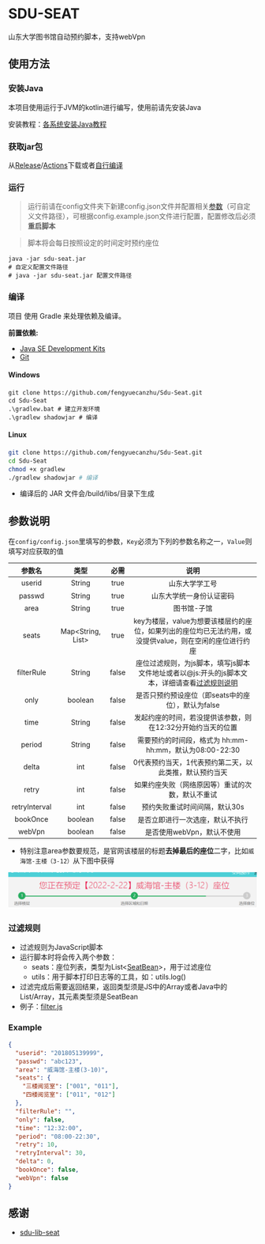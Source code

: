 # SDU-SEAT

山东大学图书馆自动预约脚本，支持webVpn

## 使用方法

### 安装Java

本项目使用运行于JVM的kotlin进行编写，使用前请先安装Java

安装教程：[各系统安装Java教程](https://cloud.tencent.com/developer/article/1957454)

### 获取jar包

从[Release](https://github.com/fengyuecanzhu/Sdu-Seat/releases/)/[Actions](https://github.com/fengyuecanzhu/Sdu-Seat/actions/workflows/build.yml)下载或者[自行编译](#编译)

### 运行

> 运行前请在config文件夹下新建config.json文件并配置相关[参数](#参数说明)（可自定义文件路径），可根据config.example.json文件进行配置，配置修改后必须**重启脚本**

> 脚本将会每日按照设定的时间定时预约座位

```shell
java -jar sdu-seat.jar
# 自定义配置文件路径
# java -jar sdu-seat.jar 配置文件路径
```

### 编译

项目 使用 Gradle 来处理依赖及编译。

**前置依赖:**

- [Java SE Development Kits](https://www.oracle.com/java/technologies/downloads/)
- [Git](https://git-scm.com/downloads)

#### Windows

```shell
git clone https://github.com/fengyuecanzhu/Sdu-Seat.git
cd Sdu-Seat
.\gradlew.bat # 建立开发环境
.\gradlew shadowjar # 编译
```

#### Linux

```bash
git clone https://github.com/fengyuecanzhu/Sdu-Seat.git
cd Sdu-Seat
chmod +x gradlew
./gradlew shadowjar # 编译
```

* 编译后的 JAR 文件会/build/libs/目录下生成

## 参数说明

在`config/config.json`里填写的参数，`Key`必须为下列的参数名称之一，`Value`则填写对应获取的值

| 参数名 |   类型    | 必需  |                             说明                             |
| :----: | :-------: | :---: | :----------------------------------------------------------: |
| userid |   String  | true  |                        山东大学学工号                        |
| passwd |   String  | true  |                   山东大学统一身份认证密码                   |
|  area  |   String  | true  |                        图书馆-子馆                          |
| seats  | Map<String, List<String>> | true | key为楼层，value为想要该楼层约的座位，如果列出的座位均已无法约用，或没提供value，则在空闲的座位进行约座 |
| filterRule | String | false | 座位过滤规则，为js脚本，填写js脚本文件地址或者以@js:开头的js脚本文本，详细请查看[过滤规则说明](#过滤规则) |
| only | boolean | false | 是否只预约预设座位（即seats中的座位），默认为false |
|  time  |    String    | false | 发起约座的时间，若没提供该参数，则在12:32分开始约当天的位置 |
| period | String | false | 需要预约的时间段，格式为 hh:mm-hh:mm，默认为08:00-22:30 |
| delta  |    int    | false |  0代表预约当天，1代表预约第二天，以此类推，默认预约当天 |
| retry  |    int    | false | 如果约座失败（网络原因等）重试的次数，默认不重试  |
| retryInterval | int | false | 预约失败重试时间间隔，默认30s |
| bookOnce |  boolean  | false | 是否立即进行一次选座，默认不执行 |
| webVpn | boolean | false | 是否使用webVpn，默认不使用 |

- 特别注意area参数要规范，是官网该楼层的标题**去掉最后的座位**二字，比如`威海馆-主楼（3-12）`从下图中获得

![威海馆-主楼（3-12）](img/img.png)

### 过滤规则

* 过滤规则为JavaScript脚本
* 运行脚本时将会传入两个参数：
    - seats：座位列表，类型为List<[SeatBean](./src/main/kotlin/me/fycz/sduseat/bean/SeatBean.kt)>，用于过滤座位
    - utils：用于脚本打印日志等的工具，如：utils.log()
* 过滤完成后需要返回结果，返回类型须是JS中的Array或者Java中的List/Array，其元素类型须是SeatBean
* 例子：[filter.js](./filter.js)


### Example

```json
{
  "userid": "201805139999",
  "passwd": "abc123",
  "area": "威海馆-主楼(3-10)",
  "seats": {
    "三楼阅览室": ["001", "011"],
    "四楼阅览室": ["011", "012"]
  },
  "filterRule": "",
  "only": false,
  "time": "12:32:00",
  "period": "08:00-22:30",
  "retry": 10,
  "retryInterval": 30,
  "delta": 0,
  "bookOnce": false,
  "webVpn": false
}
```

## 感谢

* [sdu-lib-seat](https://github.com/PTYin/sdu-lib-seat)
